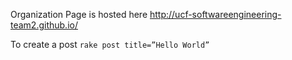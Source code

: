 Organization Page is hosted here <http://ucf-softwareengineering-team2.github.io/>


To create a post
`rake post title=”Hello World”`


